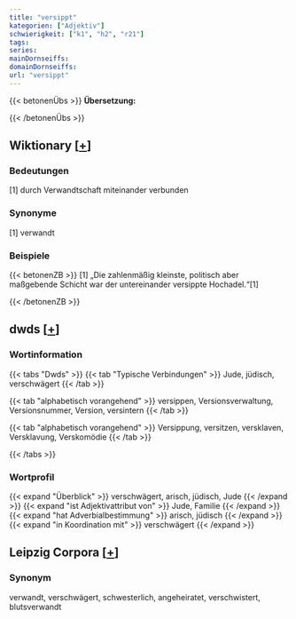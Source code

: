 ```yaml
---
title: "versippt"
kategorien: ["Adjektiv"]
schwierigkeit: ["k1", "h2", "r21"]
tags:
series:
mainDornseiffs:
domainDornseiffs:
url: "versippt"
---
```


{{< betonenÜbs >}}
**Übersetzung:**  
  
{{< /betonenÜbs >}}

## Wiktionary [[+](https://de.wiktionary.org/wiki/versippt)]

### Bedeutungen
[1] durch Verwandtschaft miteinander verbunden  

### Synonyme
[1] verwandt  

### Beispiele
{{< betonenZB >}}
[1] „Die zahlenmäßig kleinste, politisch aber maßgebende Schicht war der untereinander versippte Hochadel.“[1]  

{{< /betonenZB >}}


## dwds [[+](https://www.dwds.de/wb/versippt)]

### Wortinformation
{{< tabs "Dwds" >}}
{{< tab "Typische Verbindungen" >}}
Jude, jüdisch, verschwägert
{{< /tab >}}

{{< tab "alphabetisch vorangehend" >}}
versippen, Versionsverwaltung, Versionsnummer, Version, versintern
{{< /tab >}}

{{< tab "alphabetisch vorangehend" >}}
Versippung, versitzen, versklaven, Versklavung, Verskomödie
{{< /tab >}}

{{< /tabs >}}

### Wortprofil
{{< expand "Überblick" >}} verschwägert, arisch, jüdisch, Jude {{< /expand >}}
{{< expand "ist Adjektivattribut von" >}} Jude, Familie {{< /expand >}}
{{< expand "hat Adverbialbestimmung" >}} arisch, jüdisch {{< /expand >}}
{{< expand "in Koordination mit" >}} verschwägert {{< /expand >}}

## Leipzig Corpora [[+](https://corpora.uni-leipzig.de/en/res?word=versippt&corpusId=deu_newscrawl-public_2018)]


### Synonym
verwandt, verschwägert, schwesterlich, angeheiratet, verschwistert, blutsverwandt

